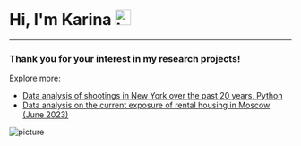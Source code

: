 # Hi, I'm Karina <img src="https://user-images.githubusercontent.com/1303154/88677602-1635ba80-d120-11ea-84d8-d263ba5fc3c0.gif" width="28px" alt="hi">
-----
### Thank you for your interest in my research projects!

Explore more:

-  [Data analysis of shootings in New York over the past 20 years, Python](https://github.com/karinagkhadi/curry-sauce/blob/a0e0e11b46ea0c410bbe1dc8064caea723c1ac45/NY-shootings-analysis/README.md)
-  [Data analysis on the current exposure of rental housing in Moscow (June 2023)](https://github.com/karinagkhadi/curry-sauce/tree/ce3bb185cc8c1425b1fa6e0a53eac1ce2dfb14f7/rental-housing-market-analysis)

![picture](https://images.app.goo.gl/QKW85yvG8iz3mBJK7)
